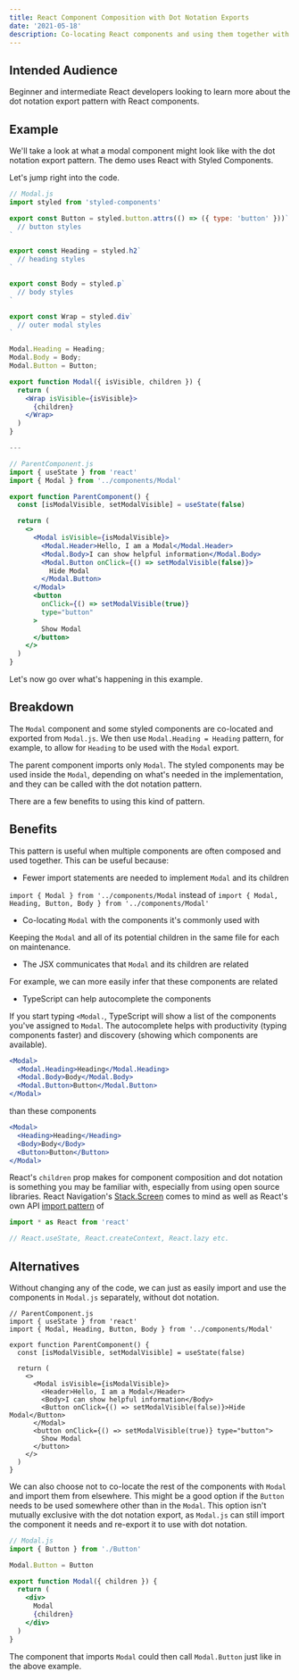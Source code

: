 ```yaml
---
title: React Component Composition with Dot Notation Exports
date: '2021-05-18'
description: Co-locating React components and using them together with dot notation
---
```


## Intended Audience

Beginner and intermediate React developers looking to learn more about the dot notation export pattern with React components.

## Example

We'll take a look at what a modal component might look like with the dot notation export pattern. The demo uses React with Styled Components.

Let's jump right into the code.

```jsx
// Modal.js
import styled from 'styled-components'

export const Button = styled.button.attrs(() => ({ type: 'button' }))`
  // button styles
`

export const Heading = styled.h2`
  // heading styles
`

export const Body = styled.p`
  // body styles
`

export const Wrap = styled.div`
  // outer modal styles
`

Modal.Heading = Heading;
Modal.Body = Body;
Modal.Button = Button;

export function Modal({ isVisible, children }) {
  return (
    <Wrap isVisible={isVisible}>
      {children}
    </Wrap>
  )
}

---

// ParentComponent.js
import { useState } from 'react'
import { Modal } from '../components/Modal'

export function ParentComponent() {
  const [isModalVisible, setModalVisible] = useState(false)

  return (
    <>
      <Modal isVisible={isModalVisible}>
        <Modal.Header>Hello, I am a Modal</Modal.Header>
        <Modal.Body>I can show helpful information</Modal.Body>
        <Modal.Button onClick={() => setModalVisible(false)}>
          Hide Modal
        </Modal.Button>
      </Modal>
      <button
        onClick={() => setModalVisible(true)}
        type="button"
      >
        Show Modal
      </button>
    </>
  )
}
```

Let's now go over what's happening in this example.

## Breakdown

The `Modal` component and some styled components are co-located and exported from `Modal.js`. We then use `Modal.Heading = Heading` pattern, for example, to allow for `Heading` to be used with the `Modal` export.

The parent component imports only `Modal`. The styled components may be used inside the `Modal`, depending on what's needed in the implementation, and they can be called with the dot notation pattern.

There are a few benefits to using this kind of pattern.

## Benefits

This pattern is useful when multiple components are often composed and used together. This can be useful because:

- Fewer import statements are needed to implement `Modal` and its children

`import { Modal } from '../components/Modal` instead of `import { Modal, Heading, Button, Body } from '../components/Modal'`

- Co-locating `Modal` with the components it's commonly used with

Keeping the `Modal` and all of its potential children in the same file for each on maintenance.

- The JSX communicates that `Modal` and its children are related

For example, we can more easily infer that these components are related

- TypeScript can help autocomplete the components

If you start typing `<Modal.`, TypeScript will show a list of the components you've assigned to `Modal`. The autocomplete helps with productivity (typing components faster) and discovery (showing which components are available).

```jsx
<Modal>
  <Modal.Heading>Heading</Modal.Heading>
  <Modal.Body>Body</Modal.Body>
  <Modal.Button>Button</Modal.Button>
</Modal>
```

than these components

```jsx
<Modal>
  <Heading>Heading</Heading>
  <Body>Body</Body>
  <Button>Button</Button>
</Modal>
```

React's `children` prop makes for component composition and dot notation is something you may be familiar with, especially from using open source libraries. React Navigation's [Stack.Screen](https://reactnavigation.org/docs/screen) comes to mind as well as React's own API [import pattern](https://reactjs.org/blog/2020/09/22/introducing-the-new-jsx-transform.html) of

```jsx
import * as React from 'react'

// React.useState, React.createContext, React.lazy etc.
```

## Alternatives

Without changing any of the code, we can just as easily import and use the components in `Modal.js` separately, without dot notation.

```jsx{3,11,12,13}
// ParentComponent.js
import { useState } from 'react'
import { Modal, Heading, Button, Body } from '../components/Modal'

export function ParentComponent() {
  const [isModalVisible, setModalVisible] = useState(false)

  return (
    <>
      <Modal isVisible={isModalVisible}>
        <Header>Hello, I am a Modal</Header>
        <Body>I can show helpful information</Body>
        <Button onClick={() => setModalVisible(false)}>Hide Modal</Button>
      </Modal>
      <button onClick={() => setModalVisible(true)} type="button">
        Show Modal
      </button>
    </>
  )
}
```

We can also choose not to co-locate the rest of the components with `Modal` and import them from elsewhere. This might be a good option if the `Button` needs to be used somewhere other than in the `Modal`. This option isn't mutually exclusive with the dot notation export, as `Modal.js` can still import the component it needs and re-export it to use with dot notation.

```jsx
// Modal.js
import { Button } from './Button'

Modal.Button = Button

export function Modal({ children }) {
  return (
    <div>
      Modal
      {children}
    </div>
  )
}
```

The component that imports `Modal` could then call `Modal.Button` just like in the above example.
